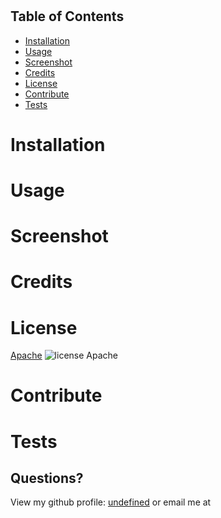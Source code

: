 
# 

### 

## Table of Contents
  - [Installation](#installation)
  - [Usage](#usage)
  - [Screenshot](#screenshot)
  - [Credits](#credits)
  - [License](#license)
  - [Contribute](#contribute)
  - [Tests](#tests)
    

# Installation



# Usage



# Screenshot



# Credits



# License
[Apache](https://choosealicense.com/licenses/apache/)  ![license](https://img.shields.io/badge/license-Apache-blue)
Apache

# Contribute



# Tests




## Questions?
View my github profile: [undefined](https://github.com/undefined)
or email me at []()
    